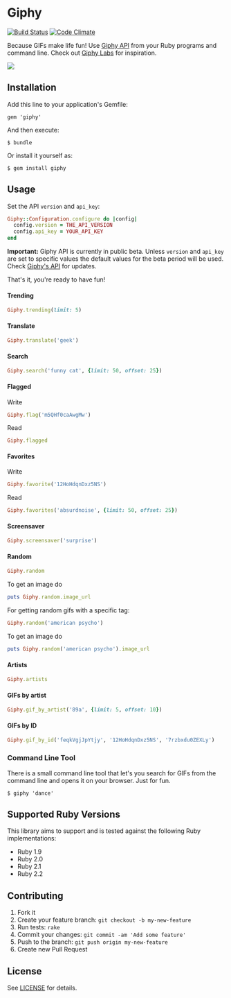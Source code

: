 # Giphy

[![Build Status](https://travis-ci.org/sebasoga/giphy.png?branch=master)](https://travis-ci.org/sebasoga/giphy)
[![Code Climate](https://codeclimate.com/github/sebasoga/giphy.png)](https://codeclimate.com/github/sebasoga/giphy)

Because GIFs make life fun! Use [Giphy API](http://api.giphy.com) from your Ruby programs and
command line. Check out [Giphy Labs](http://labs.giphy.com/) for inspiration.

![](http://media.giphy.com/media/GuDQNjS0qJHpe/200.gif)

## Installation

Add this line to your application's Gemfile:

    gem 'giphy'

And then execute:

    $ bundle

Or install it yourself as:

    $ gem install giphy

## Usage

Set the API `version` and `api_key`:

```ruby
Giphy::Configuration.configure do |config|
  config.version = THE_API_VERSION
  config.api_key = YOUR_API_KEY
end
```

**Important:** Giphy API is currently in public beta. Unless `version` and `api_key` are set
to specific values the default values for the beta period will be used. Check
[Giphy's API](http://labs.giphy.com/) for updates.

That's it, you're ready to have fun!

#### Trending
````ruby
Giphy.trending(limit: 5)
````

#### Translate
````ruby
Giphy.translate('geek')
````

#### Search
````ruby
Giphy.search('funny cat', {limit: 50, offset: 25})
````

#### Flagged
Write
````ruby
Giphy.flag('m5QHf0caAwgMw')
````
Read
````ruby
Giphy.flagged
````

#### Favorites
Write
````ruby
Giphy.favorite('12HoHdqnDxz5NS')
````
Read
````ruby
Giphy.favorites('absurdnoise', {limit: 50, offset: 25})
````

#### Screensaver
````ruby
Giphy.screensaver('surprise')
````

#### Random
````ruby
Giphy.random
````

To get an image do
```ruby
puts Giphy.random.image_url
```

For getting random gifs with a specific tag:

````ruby
Giphy.random('american psycho')
````
To get an image do
```ruby
puts Giphy.random('american psycho').image_url
```


#### Artists
````ruby
Giphy.artists
````

#### GIFs by artist
````ruby
Giphy.gif_by_artist('89a', {limit: 5, offset: 10})
````

#### GIFs by ID
````ruby
Giphy.gif_by_id('feqkVgjJpYtjy', '12HoHdqnDxz5NS', '7rzbxdu0ZEXLy')
````

### Command Line Tool

There is a small command line tool that let's you search for GIFs from the
command line and opens it on your browser. Just for fun.

    $ giphy 'dance'

## Supported Ruby Versions
This library aims to support and is tested against the following Ruby
implementations:

* Ruby 1.9
* Ruby 2.0
* Ruby 2.1
* Ruby 2.2

## Contributing

1. Fork it
2. Create your feature branch: `git checkout -b my-new-feature`
3. Run tests: `rake`
4. Commit your changes: `git commit -am 'Add some feature'`
5. Push to the branch: `git push origin my-new-feature`
6. Create new Pull Request

## License

See [LICENSE](https://github.com/sebasoga/giphy/blob/master/LICENSE.md) for details.
